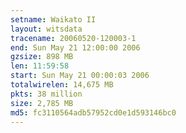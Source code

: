 ```yaml
---
setname: Waikato II
layout: witsdata
tracename: 20060520-120003-1
end: Sun May 21 12:00:00 2006
gzsize: 898 MB
len: 11:59:58
start: Sun May 21 00:00:03 2006
totalwirelen: 14,675 MB
pkts: 38 million
size: 2,785 MB
md5: fc3110564adb57952cd0e1d593146bc0
---
```

